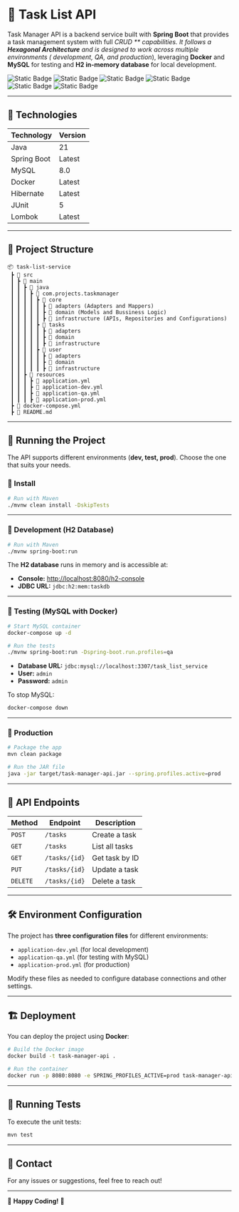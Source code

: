 # 📝 Task List API

Task Manager API is a backend service built with **Spring Boot** that provides a task management system with full **CRUD
** capabilities. It follows a **Hexagonal Architecture** and is designed to work across multiple environments (*
*development, QA, and production**), leveraging **Docker** and **MySQL** for testing and **H2 in-memory database** for
local development.

![Static Badge](https://img.shields.io/badge/Spring_Boot-18-green?style=for-the-badge&logo=springboot&logoColor=green)
![Static Badge](https://img.shields.io/badge/JAVA-21-orange?style=for-the-badge)
![Static Badge](https://img.shields.io/badge/MySQL-8.0-blue?style=for-the-badge&logo=mysql&logoColor=blue)
![Static Badge](https://img.shields.io/badge/MAVEN-gray?style=for-the-badge&logo=apachemaven)
![Static Badge](https://img.shields.io/badge/DOCKER-gray?style=for-the-badge&logo=Docker)
![Static Badge](https://img.shields.io/badge/H2-gray?style=for-the-badge&logo=databricks&logoColor=white)


---

## 🚀 Technologies

| Technology  | Version |
|-------------|---------|
| Java        | 21      |
| Spring Boot | Latest  |
| MySQL       | 8.0     |
| Docker      | Latest  |
| Hibernate   | Latest  |
| JUnit       | 5       |
| Lombok      | Latest  |

---

## 📂 Project Structure

```
📦 task-list-service
 ┣ 📂 src
 ┃ ┣ 📂 main
 ┃ ┃ ┣ 📂 java
 ┃ ┃ ┃ ┣ 📂 com.projects.taskmanager
 ┃ ┃ ┃ ┃ ┣ 📂 core
 ┃ ┃ ┃ ┃ ┃ ┣ 📂 adapters (Adapters and Mappers)
 ┃ ┃ ┃ ┃ ┃ ┣ 📂 domain (Models and Bussiness Logic)
 ┃ ┃ ┃ ┃ ┃ ┣ 📂 infrastructure (APIs, Repositories and Configurations)
 ┃ ┃ ┃ ┃ ┣ 📂 tasks
 ┃ ┃ ┃ ┃ ┃ ┣ 📂 adapters
 ┃ ┃ ┃ ┃ ┃ ┣ 📂 domain
 ┃ ┃ ┃ ┃ ┃ ┣ 📂 infrastructure
 ┃ ┃ ┃ ┃ ┣ 📂 user
 ┃ ┃ ┃ ┃ ┃ ┣ 📂 adapters
 ┃ ┃ ┃ ┃ ┃ ┣ 📂 domain
 ┃ ┃ ┃ ┃ ┃ ┣ 📂 infrastructure
 ┃ ┃ ┣ 📂 resources
 ┃ ┃ ┃ ┣ 📜 application.yml
 ┃ ┃ ┃ ┣ 📜 application-dev.yml
 ┃ ┃ ┃ ┣ 📜 application-qa.yml
 ┃ ┃ ┃ ┣ 📜 application-prod.yml
 ┣ 📜 docker-compose.yml
 ┣ 📜 README.md
```

---

## 🎯 Running the Project

The API supports different environments (**dev, test, prod**). Choose the one that suits your needs.

### 🔹 Install

```sh
# Run with Maven
./mvnw clean install -DskipTests
```

---

### 🔹 Development (H2 Database)

```sh
# Run with Maven
./mvnw spring-boot:run
```

The **H2 database** runs in memory and is accessible at:

- **Console:** [http://localhost:8080/h2-console](http://localhost:8080/h2-console)
- **JDBC URL:** `jdbc:h2:mem:taskdb`

---

### 🔹 Testing (MySQL with Docker)

```sh
# Start MySQL container
docker-compose up -d

# Run the tests
./mvnw spring-boot:run -Dspring-boot.run.profiles=qa

```

- **Database URL:** `jdbc:mysql://localhost:3307/task_list_service`
- **User:** `admin`
- **Password:** `admin`

To stop MySQL:

```sh
docker-compose down
```

---

### 🔹 Production

```sh
# Package the app
mvn clean package

# Run the JAR file
java -jar target/task-manager-api.jar --spring.profiles.active=prod
```

---

## 📌 API Endpoints

| Method   | Endpoint      | Description    |
|----------|---------------|----------------|
| `POST`   | `/tasks`      | Create a task  |
| `GET`    | `/tasks`      | List all tasks |
| `GET`    | `/tasks/{id}` | Get task by ID |
| `PUT`    | `/tasks/{id}` | Update a task  |
| `DELETE` | `/tasks/{id}` | Delete a task  |

---

## 🛠️ Environment Configuration

The project has **three configuration files** for different environments:

- `application-dev.yml` (for local development)
- `application-qa.yml` (for testing with MySQL)
- `application-prod.yml` (for production)

Modify these files as needed to configure database connections and other settings.

---

## 🏗️ Deployment

You can deploy the project using **Docker**:

```sh
# Build the Docker image
docker build -t task-manager-api .

# Run the container
docker run -p 8080:8080 -e SPRING_PROFILES_ACTIVE=prod task-manager-api
```

---

## 🧪 Running Tests

To execute the unit tests:

```sh
mvn test
```

---

## 📧 Contact

For any issues or suggestions, feel free to reach out!

---

🎉 **Happy Coding!** 🚀

